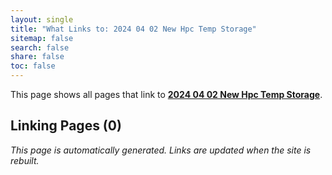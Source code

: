 ```yaml
---
layout: single
title: "What Links to: 2024 04 02 New Hpc Temp Storage"
sitemap: false
search: false
share: false
toc: false
---
```


This page shows all pages that link to **[2024 04 02 New Hpc Temp Storage](/scicompannounce/2024-04-02-new-hpc-temp-storage/)**.

## Linking Pages (0)


*This page is automatically generated. Links are updated when the site is rebuilt.*

